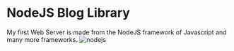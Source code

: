 # NodeJS Blog Library
My first Web Server is made from the NodeJS framework of Javascript and many more frameworks.
![nodejs](https://badgen.net/badge/nodejs/v20.3.1?labelColor=green&color=black)
